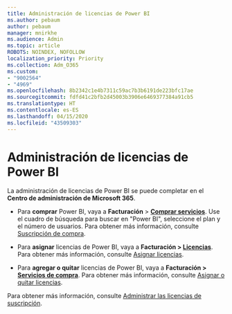 ```yaml
---
title: Administración de licencias de Power BI
ms.author: pebaum
author: pebaum
manager: mnirkhe
ms.audience: Admin
ms.topic: article
ROBOTS: NOINDEX, NOFOLLOW
localization_priority: Priority
ms.collection: Adm_O365
ms.custom:
- "9002564"
- "4969"
ms.openlocfilehash: 8b2342c1e4b7311c59ac7b3b6191de223bfc17ae
ms.sourcegitcommit: fdfd41c2bfb2d45003b3906e6469377384a91cb5
ms.translationtype: HT
ms.contentlocale: es-ES
ms.lasthandoff: 04/15/2020
ms.locfileid: "43509303"
---
```

# <a name="power-bi-license-management"></a>Administración de licencias de Power BI

La administración de licencias de Power BI se puede completar en el **Centro de administración de Microsoft 365**.

- Para **comprar** Power BI, vaya a **Facturación** \> **[Comprar servicios](https://go.microsoft.com/fwlink/p/?linkid=868433)**. Use el cuadro de búsqueda para buscar en "Power BI", seleccione el plan y el número de usuarios. Para obtener más información, consulte [Suscripción de compra](https://docs.microsoft.com/microsoft-365/commerce/subscriptions/upgrade-to-different-plan). 

- Para **asignar** licencias de Power BI, vaya a **Facturación > [Licencias](https://go.microsoft.com/fwlink/p/?linkid=842264)**. Para obtener más información, consulte [Asignar licencias](https://docs.microsoft.com/microsoft-365/admin/manage/assign-licenses-to-users?view=o365-worldwide). 

- Para **agregar o quitar** licencias de Power BI, vaya a **Facturación > [Servicios de compra](https://go.microsoft.com/fwlink/p/?linkid=868433)**. Para obtener más información, consulte [Asignar o quitar licencias](https://docs.microsoft.com/microsoft-365/commerce/licenses/buy-licenses?view=o365-worldwide#add-or-remove-licenses-for-your-business-subscription). 

Para obtener más información, consulte [Administrar las licencias de suscripción](https://docs.microsoft.com/microsoft-365/commerce/licenses/buy-licenses?view=o365-worldwide#add-or-remove-licenses-for-your-business-subscription). 
